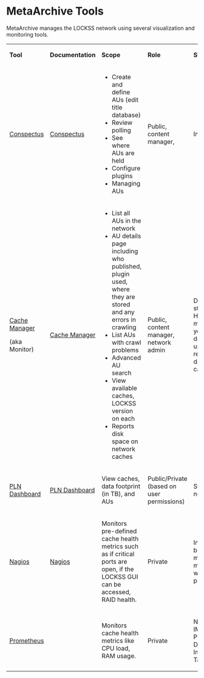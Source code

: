 MetaArchive Tools
=================




MetaArchive manages the LOCKSS network using several visualization and monitoring tools.

  




<table class="wrapped confluenceTable">
 <tbody>
  <tr>
   <td data-highlight-colour="grey" title="Background color : ">
    <p title="">
     <strong>
      Tool
      <br/>
     </strong>
    </p>
   </td>
   <td data-highlight-colour="grey" title="Background color : ">
    <p title="">
     <strong>
      Documentation
      <br/>
     </strong>
    </p>
   </td>
   <td data-highlight-colour="grey" title="Background color : ">
    <p title="">
     <strong>
      Scope
     </strong>
    </p>
   </td>
   <td data-highlight-colour="grey" title="Background color : ">
    <p title="">
     <strong>
      Role
     </strong>
    </p>
   </td>
   <td data-highlight-colour="grey" title="Background color : ">
    <p title="">
     <strong>
      Status
     </strong>
    </p>
   </td>
   <td data-highlight-colour="grey" title="Background color : ">
    <p title="">
     <strong>
      Server/Host
     </strong>
    </p>
   </td>
  </tr>
  <tr>
   <td>
    <p>
     <a href="https://conspectus.metaarchive.org/" rel="nofollow">
      <span>
       Conspectus
      </span>
     </a>
    </p>
   </td>
   <td>
    <span>
     <a href="/public-documentation/MetaArchive Cooperative/Knowledge Base/Conspectus">
      Conspectus
     </a>
     <br/>
    </span>
   </td>
   <td>
    <ul>
     <li>
      <span>
       Create and define AUs (edit title database)
      </span>
     </li>
     <li>
      <span>
       Review polling
      </span>
     </li>
     <li>
      <span>
       See where AUs are held
      </span>
     </li>
     <li>
      <span>
       Configure plugins
      </span>
     </li>
     <li>
      <span>
       Managing AUs
      </span>
     </li>
    </ul>
   </td>
   <td>
    <p>
     <span>
      Public, content manager,
     </span>
    </p>
   </td>
   <td>
    <p>
     <span>
      In production
     </span>
    </p>
   </td>
   <td>
    <br/>
   </td>
  </tr>
  <tr>
   <td>
    <p>
     <a href="http://monitor.metaarchive.org/caches/list" rel="nofollow">
      <span>
       Cache Manager
      </span>
     </a>
    </p>
    <p>
     (aka Monitor)
    </p>
   </td>
   <td>
    <span>
     <a href="/public-documentation/MetaArchive Cooperative/Knowledge Base/Cache Manager">
      Cache Manager
     </a>
     <br/>
    </span>
   </td>
   <td>
    <ul>
     <li>
      <span>
       List all AUs in the network
      </span>
     </li>
     <li>
      <span>
       AU details page including who published, plugin used, where they are stored and any errors in crawling
      </span>
     </li>
     <li>
      <span>
       List AUs with crawl problems
      </span>
     </li>
     <li>
      <span>
       Advanced AU search
      </span>
     </li>
     <li>
      <span>
       View available caches, LOCKSS version on each
      </span>
     </li>
     <li>
      <span>
       Reports disk space on network caches
      </span>
     </li>
    </ul>
   </td>
   <td>
    <p>
     <span>
      Public, content manager, network admin
     </span>
    </p>
   </td>
   <td>
    <p>
     <span>
      Degraded but still available. Hasn’t been maintained in years but AU data is updated. Not reliably pulling data from all caches.
     </span>
    </p>
   </td>
   <td>
    <br/>
   </td>
  </tr>
  <tr>
   <td>
    <p>
     <a href="https://dashboard.metaarchive.org/" rel="nofollow">
      <span>
       PLN Dashboard
      </span>
     </a>
    </p>
   </td>
   <td>
    <p>
     <span>
      <a href="/public-documentation/MetaArchive Cooperative/Knowledge Base/PLN Dashboard">
       PLN Dashboard
      </a>
      <br/>
     </span>
    </p>
   </td>
   <td>
    <p>
     <span>
      View caches, data footprint (in TB), and AUs
     </span>
    </p>
   </td>
   <td>
    <p>
     <span>
      Public/Private (based on user permissions)
      <br/>
     </span>
    </p>
   </td>
   <td>
    <p>
     <span>
      Standing up now
     </span>
    </p>
   </td>
   <td>
    <br/>
   </td>
  </tr>
  <tr>
   <td>
    <p>
     <a href="https://data2.metaarchive.org/nagios/" rel="nofollow">
      <span>
       Nagios
      </span>
     </a>
    </p>
   </td>
   <td>
    <p>
     <span>
      <a href="/public-documentation/MetaArchive Cooperative/Knowledge Base/Nagios">
       Nagios
      </a>
      <br/>
     </span>
    </p>
   </td>
   <td>
    <p>
     <span>
      Monitors pre-defined cache health metrics such as if critical ports are open, if the LOCKSS GUI can be accessed, RAID health.
     </span>
    </p>
   </td>
   <td>
    <p>
     <span>
      Private
     </span>
    </p>
   </td>
   <td>
    <p>
     <span>
      In production, but individual metric checks may not be working properly.
     </span>
    </p>
   </td>
   <td>
    <br/>
   </td>
  </tr>
  <tr>
   <td>
    <p>
     <a href="https://prometheus.io/" rel="nofollow">
      <span>
       Prometheus
      </span>
     </a>
    </p>
   </td>
   <td>
    <p>
     <span>
      <br/>
     </span>
    </p>
   </td>
   <td>
    <p>
     <span>
      Monitors cache health metrics like CPU load, RAM usage.
     </span>
    </p>
   </td>
   <td>
    <p>
     <span>
      Private
     </span>
    </p>
   </td>
   <td>
    <p>
     <span>
      NOT IMPLEMENTED, Phase 2 PLN Dashboard Implementation Task
     </span>
    </p>
   </td>
   <td>
    <br/>
   </td>
  </tr>
 </tbody>
</table>


